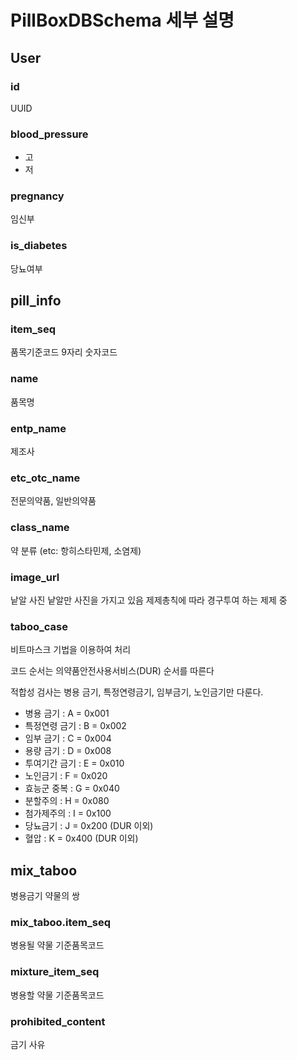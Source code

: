 # PillBoxDBSchema 세부 설명

## User

### **id**

UUID

### **blood_pressure**

* 고
* 저

### **pregnancy**

  임신부

### **is_diabetes**

  당뇨여부

## pill_info

### **item_seq**

  품목기준코드
  9자리 숫자코드

### **name**

  품목명

### **entp_name**

  제조사

### **etc_otc_name**

  전문의약품, 일반의약품

### **class_name**

  약 분류 (etc: 항히스타민제, 소염제)

### **image_url**

  낱알 사진
  낱알만 사진을 가지고 있음
  제제총칙에 따라 경구투여 하는 제제 중

### **taboo_case**

비트마스크 기법을 이용하여 처리

코드 순서는 의약품안전사용서비스(DUR) 순서를 따른다

적합성 검사는 병용 금기, 특정연령금기, 임부금기, 노인금기만 다룬다.

* 병용 금기 : A = 0x001
* 특정연령 금기 : B = 0x002
* 임부 금기 : C = 0x004
* 용량 금기 : D = 0x008
* 투여기간 금기 : E = 0x010
* 노인금기 : F = 0x020
* 효능군 중복 : G = 0x040
* 분할주의 : H = 0x080
* 첨가제주의 : I = 0x100
* 당뇨금기 : J = 0x200 (DUR 이외)
* 혈압 : K = 0x400 (DUR 이외)

## mix_taboo

병용금기 약물의 쌍

### **mix_taboo.item_seq**

병용될 약물 기준품목코드

### **mixture_item_seq**

병용할 약물 기준품목코드

### **prohibited_content**

금기 사유
